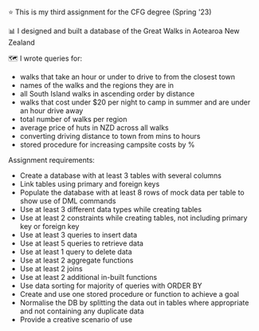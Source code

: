 ⭐ This is my third assignment for the CFG degree (Spring '23)

📊 I designed and built a database of the Great Walks in Aotearoa New Zealand

🗺️ I wrote queries for:
- walks that take an hour or under to drive to from the closest town
- names of the walks and the regions they are in
- all South Island walks in ascending order by distance
- walks that cost under $20 per night to camp in summer and are under an hour drive away
- total number of walks per region
- average price of huts in NZD across all walks
- converting driving distance to town from mins to hours
- stored procedure for increasing campsite costs by %

Assignment requirements:
+ Create a database with at least 3 tables with several columns
+ Link tables using primary and foreign keys
+ Populate the database with at least 8 rows of mock data per table to show use of DML
commands
+ Use at least 3 different data types while creating tables
+ Use at least 2 constraints while creating tables, not including primary key or foreign key
+ Use at least 3 queries to insert data
+ Use at least 5 queries to retrieve data
+ Use at least 1 query to delete data
+ Use at least 2 aggregate functions
+ Use at least 2 joins
+ Use at least 2 additional in-built functions
+ Use data sorting for majority of queries with ORDER BY
+ Create and use one stored procedure or function to achieve a goal
+ Normalise the DB by splitting the data out in tables where appropriate and not
containing any duplicate data
+ Provide a creative scenario of use
